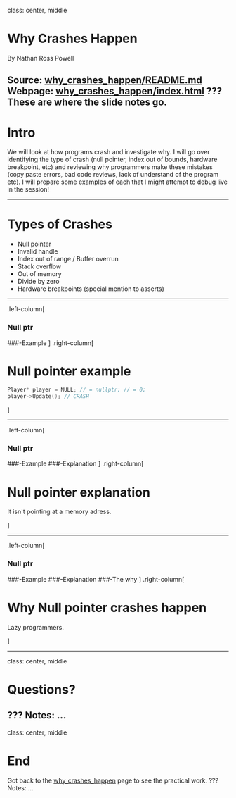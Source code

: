 class: center, middle
# Why Crashes Happen
By Nathan Ross Powell

Source: [why_crashes_happen/README.md](https://github.com/nathanrosspowell/presentations/blob/master/src/beginner_guides/why_crashes_happen/README.md)
Webpage: [why_crashes_happen/index.html](http://nathanrosspowell.com/presentations/beginner_guides/why_crashes_happen)
???
These are where the slide notes go.
---
# Intro

We will look at how programs crash and investigate why.
I will go over identifying the type of crash (null pointer, index out of bounds, hardware breakpoint, etc) and reviewing why programmers make these mistakes (copy paste errors, bad code reviews, lack of understand of the program etc).
I will prepare some examples of each that I might attempt to debug live in the session!

---
# Types of Crashes
* Null pointer
* Invalid handle
* Index out of range / Buffer overrun
* Stack overflow
* Out of memory
* Divide by zero
* Hardware breakpoints (special mention to asserts)

---
.left-column[
  ### Null ptr 
  ###-Example
]
.right-column[
#  Null pointer example

```cpp
Player* player = NULL; // = nullptr; // = 0;
player->Update(); // CRASH
```

]

---
.left-column[
  ### Null ptr 
  ###-Example
  ###-Explanation
]
.right-column[
#  Null pointer explanation

It isn't pointing at a memory adress.

]

---
.left-column[
  ### Null ptr 
  ###-Example
  ###-Explanation
  ###-The why
]
.right-column[
#  Why Null pointer crashes happen

Lazy programmers.

]

---

class: center, middle
# Questions?

???
Notes: ...
---
class: center, middle
# End

Got back to the [why_crashes_happen](http://nathanrosspowell.com/presentations/beginner_guides/why_crashes_happen) page to see the practical work.
???
Notes: ...

